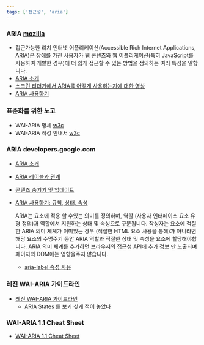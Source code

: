 ```yaml
---
tags: ['접근성', 'aria']
---
```


### ARIA [mozilla](https://developer.mozilla.org/ko/docs/Web/Accessibility/ARIA)

-   접근가능한 리치 인터넷 어플리케이션(Accessible Rich Internet Applications, ARIA)은 장애를 가진 사용자가 웹 콘텐츠와 웹 어플리케이션(특히 JavaScript를 사용하여 개발한 경우)에 더 쉽게 접근할 수 있는 방법을 정의하는 여러 특성을 말합니다.
-   [ARIA 소개](https://developer.mozilla.org/ko/docs/Web/Accessibility/An_overview_of_accessible_web_applications_and_widgets)
-   [스크린 리더기에서 ARIA를 어떻게 사용하는지에 대한 영상](http://zomigi.com/blog/videos-of-screen-readers-using-aria-updated/)
-   [ARIA 사용하기](https://w3c.github.io/using-aria/)

### 표준화를 위한 노고

-   WAI-ARIA 명세 [w3c](https://www.w3.org/TR/wai-aria-1.1/)
-   WAI-ARIA 작성 안내서 [w3c](https://www.w3.org/TR/wai-aria-practices-1.1/)

### ARIA developers.google.com

-   [ARIA 소개](https://developers.google.com/web/fundamentals/accessibility/semantics-aria?hl=ko)
-   [ARIA 레이블과 관계](https://developers.google.com/web/fundamentals/accessibility/semantics-aria/aria-labels-and-relationships?hl=ko)
-   [콘텐츠 숨기기 및 업데이트](https://developers.google.com/web/fundamentals/accessibility/semantics-aria/hiding-and-updating-content?hl=ko)
-   [ARIA 사용하기: 규칙, 상태, 속성](https://developer.mozilla.org/ko/docs/Web/Accessibility/ARIA/ARIA_Techniques)

    ARIA는 요소에 적용 할 수있는 의미를 정의하며, 역할 (사용자 인터페이스 요소 유형 정의)과 역할에서 지원하는 상태 및 속성으로 구분됩니다. 작성자는 요소에 적절한 ARIA 의미 체계가 이미있는 경우 (적절한 HTML 요소 사용을 통해)가 아니라면 해당 요소의 수명주기 동안 ARIA 역할과 적절한 상태 및 속성을 요소에 할당해야합니다. ARIA 의미 체계를 추가하면 브라우저의 접근성 API에 추가 정보 만 노출되며 페이지의 DOM에는 영향을주지 않습니다.

    -   [aria-label 속성 사용](https://developer.mozilla.org/ko/docs/Web/Accessibility/ARIA/ARIA_Techniques/Using_the_aria-label_attribute)

### 레진 WAI-ARIA 가이드라인

-   [레진 WAI-ARIA 가이드라인](https://github.com/lezhin/accessibility/blob/master/aria/README.md)
    -   ARIA States 를 보기 싶게 적어 놓았다

### WAI-ARIA 1.1 Cheat Sheet

-   [WAI-ARIA 1.1 Cheat Sheet](https://www.digitala11y.com/wai-aria-1-1-cheat-sheet/)
